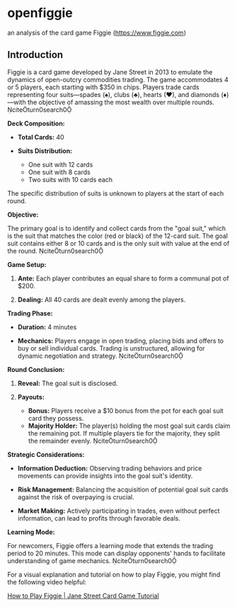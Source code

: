 # openfiggie
an analysis of the card game Figgie (https://www.figgie.com)

## Introduction
Figgie is a card game developed by Jane Street in 2013 to emulate the dynamics of open-outcry commodities trading. The game accommodates 4 or 5 players, each starting with $350 in chips. Players trade cards representing four suits—spades (♠), clubs (♣), hearts (♥), and diamonds (♦)—with the objective of amassing the most wealth over multiple rounds. citeturn0search0

**Deck Composition:**

- **Total Cards:** 40

- **Suits Distribution:**
  - One suit with 12 cards
  - One suit with 8 cards
  - Two suits with 10 cards each

The specific distribution of suits is unknown to players at the start of each round.

**Objective:**

The primary goal is to identify and collect cards from the "goal suit," which is the suit that matches the color (red or black) of the 12-card suit. The goal suit contains either 8 or 10 cards and is the only suit with value at the end of the round. citeturn0search0

**Game Setup:**

1. **Ante:** Each player contributes an equal share to form a communal pot of $200.

2. **Dealing:** All 40 cards are dealt evenly among the players.

**Trading Phase:**

- **Duration:** 4 minutes

- **Mechanics:** Players engage in open trading, placing bids and offers to buy or sell individual cards. Trading is unstructured, allowing for dynamic negotiation and strategy. citeturn0search0

**Round Conclusion:**

1. **Reveal:** The goal suit is disclosed.

2. **Payouts:**
   - **Bonus:** Players receive a $10 bonus from the pot for each goal suit card they possess.
   - **Majority Holder:** The player(s) holding the most goal suit cards claim the remaining pot. If multiple players tie for the majority, they split the remainder evenly. citeturn0search0

**Strategic Considerations:**

- **Information Deduction:** Observing trading behaviors and price movements can provide insights into the goal suit's identity.

- **Risk Management:** Balancing the acquisition of potential goal suit cards against the risk of overpaying is crucial.

- **Market Making:** Actively participating in trades, even without perfect information, can lead to profits through favorable deals.

**Learning Mode:**

For newcomers, Figgie offers a learning mode that extends the trading period to 20 minutes. This mode can display opponents' hands to facilitate understanding of game mechanics. citeturn0search0

For a visual explanation and tutorial on how to play Figgie, you might find the following video helpful:

[How to Play Figgie | Jane Street Card Game Tutorial](https://www.youtube.com/watch?v=s4VN36VYhog) 